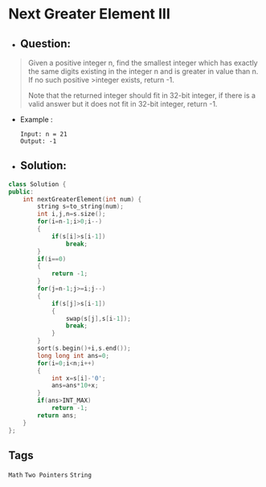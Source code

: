 #  Next Greater Element III
- ## Question:
>Given a positive integer n, find the smallest integer which has exactly the same digits existing in the integer n and is greater in value than n. If no such positive >integer exists, return -1.
>
>Note that the returned integer should fit in 32-bit integer, if there is a valid answer but it does not fit in 32-bit integer, return -1.

- Example :

      Input: n = 21
      Output: -1
      
- ## Solution:
```cpp
class Solution {
public:
    int nextGreaterElement(int num) {
        string s=to_string(num);
        int i,j,n=s.size();
        for(i=n-1;i>0;i--)
        {
            if(s[i]>s[i-1])
                break;
        }
        if(i==0)
        {
            return -1;
        }
        for(j=n-1;j>=i;j--)
        {
            if(s[j]>s[i-1])
            {
                swap(s[j],s[i-1]);
                break;
            }
        }
        sort(s.begin()+i,s.end());
        long long int ans=0;
        for(i=0;i<n;i++)
        {
            int x=s[i]-'0';
            ans=ans*10+x;
        }
        if(ans>INT_MAX)
            return -1;
        return ans;
    }
};
```

## Tags

`Math` `Two Pointers` `String`
